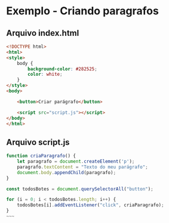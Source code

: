 # Exemplo - Criando paragrafos

## Arquivo index.html

~~~html
<!DOCTYPE html>
<html>
<style>
    body {
        background-color: #282525;
        color: white;
    }
</style>
<body>

    <button>Criar parágrafo</button>

    <script src="script.js"></script>
</body>
</html>
~~~

## Arquivo script.js

~~~~javascript
function criaParagrafo() {
    let paragrafo = document.createElement('p');
    paragrafo.textContent = "Texto do meu parágrafo";
    document.body.appendChild(paragrafo);
}

const todosBotes = document.querySelectorAll("button");

for (i = 0; i < todosBotes.length; i++) {
    todosBotes[i].addEventListener("click", criaParagrafo);
}
~~~
